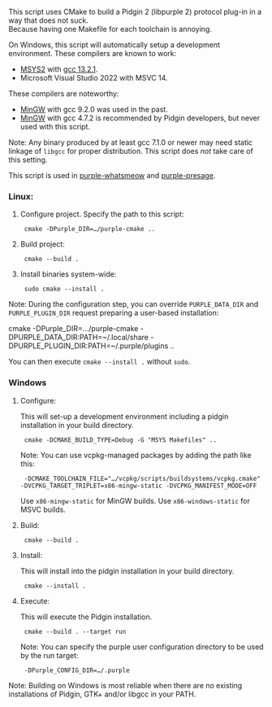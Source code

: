 This script uses CMake to build a Pidgin 2 (libpurple 2) protocol plug-in in a way that does not suck.  
Because having one Makefile for each toolchain is annoying.

On Windows, this script will automatically setup a development environment. These compilers are known to work:

* [MSYS2](https://www.msys2.org/) with [gcc 13.2.1](https://packages.msys2.org/package/mingw-w64-i686-gcc).
* Microsoft Visual Studio 2022 with MSVC 14.

These compilers are noteworthy:

* [MinGW](https://osdn.net/projects/mingw/) with gcc 9.2.0 was used in the past.
* [MinGW](https://sourceforge.net/projects/mingw/files/MinGW/Base/gcc/Version4/gcc-4.7.2-1/) with gcc 4.7.2 is recommended by Pidgin developers, but never used with this script.

Note: Any binary produced by at least gcc 7.1.0 or newer may need static linkage of `libgcc` for proper distribution. This script does *not* take care of this setting.

This script is used in [purple-whatsmeow](https://github.com/hoehermann/purple-gowhatsapp/) and [purple-presage](https://github.com/hoehermann/purple-presage).

### Linux:

1. Configure project. Specify the path to this script:

        cmake -DPurple_DIR=…/purple-cmake ..

2. Build project:

        cmake --build .

3. Install binaries system-wide:

        sudo cmake --install .

Note: During the configuration step, you can override `PURPLE_DATA_DIR` and `PURPLE_PLUGIN_DIR` request preparing a user-based installation:

   cmake -DPurple_DIR=…/purple-cmake -DPURPLE_DATA_DIR:PATH=~/.local/share -DPURPLE_PLUGIN_DIR:PATH=~/.purple/plugins ..

You can then execute `cmake --install .` without `sudo`.

### Windows

1. Configure:

    This will set-up a development environment including a pidgin installation in your build directory.

        cmake -DCMAKE_BUILD_TYPE=Debug -G "MSYS Makefiles" ..

    Note: You can use vcpkg-managed packages by adding the path like this: 

        -DCMAKE_TOOLCHAIN_FILE="…/vcpkg/scripts/buildsystems/vcpkg.cmake" -DVCPKG_TARGET_TRIPLET=x86-mingw-static -DVCPKG_MANIFEST_MODE=OFF

    Use `x86-mingw-static` for MinGW builds. Use `x86-windows-static` for MSVC builds.

2. Build:

        cmake --build .

3. Install:

    This will install into the pidgin installation in your build directory.

        cmake --install .

4. Execute:

    This will execute the Pidgin installation.

        cmake --build . --target run

    Note: You can specify the purple user configuration directory to be used by the run target:

        -DPurple_CONFIG_DIR=…/.purple

Note: Building on Windows is most reliable when there are no existing installations of Pidgin, GTK+ and/or libgcc in your PATH.